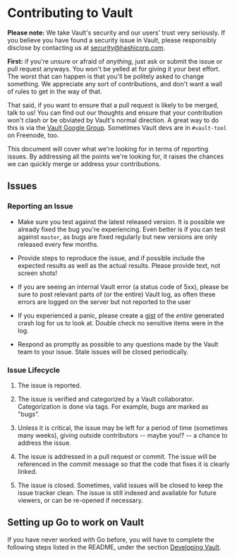 # Contributing to Vault

**Please note:** We take Vault's security and our users' trust very seriously.
If you believe you have found a security issue in Vault, please responsibly
disclose by contacting us at security@hashicorp.com.

**First:** if you're unsure or afraid of _anything_, just ask or submit the
issue or pull request anyways. You won't be yelled at for giving it your best
effort. The worst that can happen is that you'll be politely asked to change
something. We appreciate any sort of contributions, and don't want a wall of
rules to get in the way of that. 

That said, if you want to ensure that a pull request is likely to be merged,
talk to us! You can find out our thoughts and ensure that your contribution
won't clash or be obviated by Vault's normal direction. A great way to do this
is via the [Vault Google Group][2]. Sometimes Vault devs are in `#vault-tool`
on Freenode, too.

This document will cover what we're looking for in terms of reporting issues.
By addressing all the points we're looking for, it raises the chances we can
quickly merge or address your contributions.

## Issues

### Reporting an Issue

* Make sure you test against the latest released version. It is possible
  we already fixed the bug you're experiencing. Even better is if you can test
  against `master`, as bugs are fixed regularly but new versions are only
  released every few months.

* Provide steps to reproduce the issue, and if possible include the expected 
  results as well as the actual results. Please provide text, not screen shots!

* If you are seeing an internal Vault error (a status code of 5xx), please be
  sure to post relevant parts of (or the entire) Vault log, as often these
  errors are logged on the server but not reported to the user

* If you experienced a panic, please create a [gist](https://gist.github.com)
  of the *entire* generated crash log for us to look at. Double check
  no sensitive items were in the log.

* Respond as promptly as possible to any questions made by the Vault
  team to your issue. Stale issues will be closed periodically.

### Issue Lifecycle

1. The issue is reported.

2. The issue is verified and categorized by a Vault collaborator.
   Categorization is done via tags. For example, bugs are marked as "bugs".

3. Unless it is critical, the issue may be left for a period of time (sometimes
   many weeks), giving outside contributors -- maybe you!? -- a chance to
   address the issue.

4. The issue is addressed in a pull request or commit. The issue will be
   referenced in the commit message so that the code that fixes it is clearly
   linked.

5. The issue is closed. Sometimes, valid issues will be closed to keep
   the issue tracker clean. The issue is still indexed and available for
   future viewers, or can be re-opened if necessary.

## Setting up Go to work on Vault

If you have never worked with Go before, you will have to complete the
following steps listed in the README, under the section [Developing Vault][1].


[1]: https://github.com/hashicorp/vault#developing-vault
[2]: https://groups.google.com/group/vault-tool
